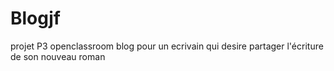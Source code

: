 # Blogjf
projet P3 openclassroom
blog pour un ecrivain qui desire partager l'écriture de son nouveau roman

